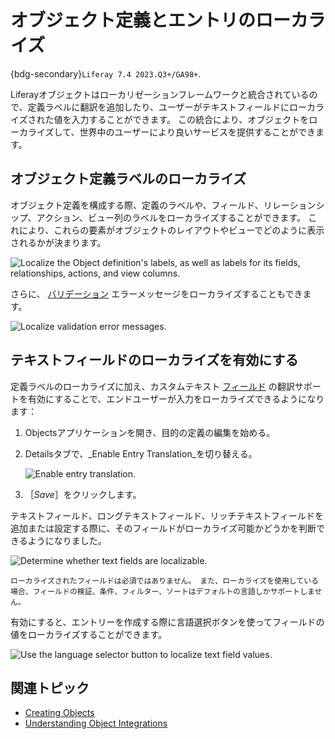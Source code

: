 # オブジェクト定義とエントリのローカライズ

{bdg-secondary}`Liferay 7.4 2023.Q3+/GA98+`.

Liferayオブジェクトはローカリゼーションフレームワークと統合されているので、定義ラベルに翻訳を追加したり、ユーザーがテキストフィールドにローカライズされた値を入力することができます。 この統合により、オブジェクトをローカライズして、世界中のユーザーにより良いサービスを提供することができます。

## オブジェクト定義ラベルのローカライズ

オブジェクト定義を構成する際、定義のラベルや、フィールド、リレーションシップ、アクション、ビュー列のラベルをローカライズすることができます。 これにより、これらの要素がオブジェクトのレイアウトやビューでどのように表示されるかが決まります。

![Localize the Object definition's labels, as well as labels for its fields, relationships, actions, and view columns.](./localizing-object-definitions-and-entries/images/01.png)

さらに、 [バリデーション](./validations/adding-custom-validations.md) エラーメッセージをローカライズすることもできます。

![Localize validation error messages.](./localizing-object-definitions-and-entries/images/02.png)

## テキストフィールドのローカライズを有効にする

定義ラベルのローカライズに加え、カスタムテキスト [フィールド](fields.md) の翻訳サポートを有効にすることで、エンドユーザーが入力をローカライズできるようになります：

1. Objectsアプリケーションを開き、目的の定義の編集を始める。

1. Detailsタブで、_Enable Entry Translation_を切り替える。

   ![Enable entry translation.](./localizing-object-definitions-and-entries/images/03.png)

1. ［_Save_］をクリックします。

テキストフィールド、ロングテキストフィールド、リッチテキストフィールドを追加または設定する際に、そのフィールドがローカライズ可能かどうかを判断できるようになりました。

![Determine whether text fields are localizable.](./localizing-object-definitions-and-entries/images/04.png)

```{important}
ローカライズされたフィールドは必須ではありません。 また、ローカライズを使用している場合、フィールドの検証、条件、フィルター、ソートはデフォルトの言語しかサポートしません。
```

有効にすると、エントリーを作成する際に言語選択ボタンを使ってフィールドの値をローカライズすることができます。

![Use the language selector button to localize text field values.](./localizing-object-definitions-and-entries/images/05.png)

## 関連トピック

* [Creating Objects](./creating-objects.md) 
* [Understanding Object Integrations](../understanding-object-integrations.md) 
